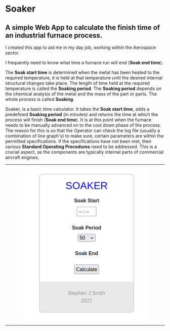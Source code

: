 # Soaker

## A simple Web App to calculate the finish time of an industrial furnace process.

I created this app to aid me in my day job, working within the Aerospace sector. 

I frequently need to know what time a furnace run will end (**Soak end time**).

The **Soak start time**  is determined when the metal has been heated to the required temperature, it is held at that temperature until the desired internal structural changes take place. The length of time held at the required temperature is called the **Soaking period**.
The **Soaking period** depends on the chemical analysis of the metal and the mass of the part or parts. The whole process is called **Soaking**.

Soaker, is a basic time calculator. It takes the **Soak start time**, adds a predefined **Soaking period** (in minutes) and returns the time at which the process will finish (**Soak end time**).
It is at this point when the furnace needs to be manually advanced on to the cool down phase of the process.  The reason for this is so that the Operator can check the log file (usually a combination of line graph's) to make sure, certain parameters are within the permitted specifications. If the specifications have not been met, then various **Standard Operating Procedures** need to be addressed. This is a crucial aspect, as the components are typically internal parts of commercial aircraft engines.

------

<p align="center">
  <img src="soaker_screenshot.png?raw=true" alt="Screenshot"/>
</p>

------
